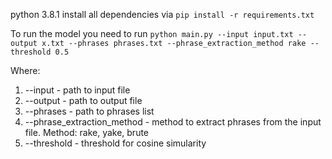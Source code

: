 python 3.8.1
install all dependencies via
```pip install -r requirements.txt```

To run the model you need to run
```python main.py --input input.txt --output x.txt --phrases phrases.txt --phrase_extraction_method rake --threshold 0.5```

Where:
1) --input - path to input file
2) --output - path to output file
3) --phrases - path to phrases list
4) --phrase_extraction_method - method to extract phrases from the input file. Method: rake, yake, brute
5) --threshold - threshold for cosine simularity